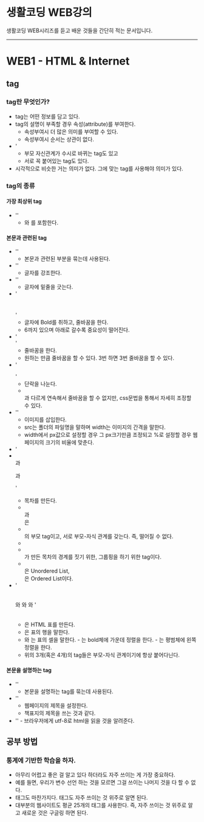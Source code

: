 # 생활코딩 WEB강의

생활코딩 WEB시리즈를 듣고 배운 것들을 간단히 적는 문서입니다.

----

# WEB1 - HTML & Internet
## tag
### tag란 무엇인가?
  - tag는 어떤 정보를 담고 있다.
  - tag의 설명이 부족할 경우 속성(attribute)를 부여한다.
    - 속성부여시 더 많은 의미를 부여할 수 있다.
    - 속성부여시 순서는 상관이 없다.
  - '<parent><child></child></parent>
      - 부모 자신관계가 수시로 바뀌는 tag도 있고
      - 서로 꼭 붙어있는 tag도 있다.
  - 시각적으로 비슷한 거는 의미가 없다. 그에 맞는 tag를 사용해야 의미가 있다.
### tag의 종류
#### 가장 최상위 tag
  - '<html></html>'
    - <head>와 <body>를 포함한다.
#### 본문과 관련된 tag
  - '<body></body>'
    - 본문과 관련된 부분을 묶는데 사용된다.
  - '<strong></strong>'
    - 글자를 강조한다.
  - '<u></u>'
    - 글자에 밑줄을 긋는다.
  - '<h1></h1>'
      - 글자에 Bold를 취하고, 줄바꿈을 한다.
      - 6까지 있으며 아래로 갈수록 중요성이 떨어진다.
  - '<br>'
      - 줄바꿈을 한다.
      - 원하는 만큼 줄바꿈을 할 수 있다. 3번 하면 3번 줄바꿈을 할 수 있다.
  - '<p></p>'
      - 단락을 나눈다.
      - <br>과 다르게 연속해서 줄바꿈을 할 수 없지만, css문법을 통해서 자세히 조정할 수 있다.
  - '<img src="" width="">'
      - 이미지를 삽입한다.
      - src는 폴더의 파일명을 말하며 width는 이미지의 간격을 말한다.
      - width에서 px값으로 설정할 경우 그 px크기만큼 조정되고 %로 설정할 경우 웹페이지의 크기의 비율에 맞춘다.
  - '<li></li>과 <ul></ul>과 <ol></ol>'
      - 목차를 만든다.
      - <ul></ul>과 <ol></ol>은 <li></li>의 부모 tag이고, 서로 부모-자식 관계를 갖는다. 즉, 떨어질 수 없다.
      - <li></li>가 만든 목차의 경계를 짓기 위한, 그룹핑을 하기 위한 tag이다.
      - <ul></ul>은 Unordered List, <ol></ol>은 Ordered List이다.
  - '<table></table>와 <tr></tr>와 <td></td>와 <th></th>'
      - <table></table>은 HTML 표를 만든다.
      - <tr></tr>은 표의 행을 말한다.
      - <th></th>와 <td></td>는 표의 셀을 말한다.
          - <th>는 bold체에 가운데 정렬을 한다.
          - <td>는 평범체에 왼쪽 정렬을 한다.
      - 위의 3개(혹은 4개)의 tag들은 부모-자식 관계이기에 항상 붙어다닌다.
#### 본문을 설명하는 tag
  - '<head></head>'
    - 본문을 설명하는 tag를 묶는데 사용된다.
  - '<title></title>'
    - 웹페이지의 제목을 설정한다.
    - 책표지의 제목을 쓰는 것과 같다.
  - '<meta charset="utf-8">'
          - 브라우저에게 utf-8로 html을 읽을 것을 알려준다.

## 공부 방법
### 통계에 기반한 학습을 하자.
  - 아무리 어렵고 좋은 걸 알고 있다 하더라도 자주 쓰이는 게 가장 중요하다.
  - 예를 들면, 우리가 변수 선언 하는 것을 모르면 그걸 쓰이는 나머지 것을 다 할 수 없다.
  - 태그도 마찬가지다. 태그도 자주 쓰이는 것 위주로 알면 된다.
  - 대부분의 웹사이트도 평균 25개의 태그를 사용한다. 즉, 자주 쓰이는 것 위주로 알고 새로운 것은 구글링 하면 된다.
